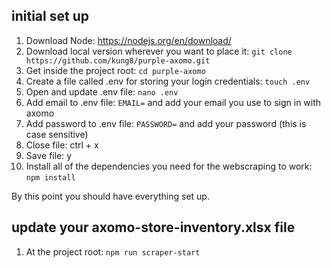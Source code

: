 ## initial set up
1. Download Node: https://nodejs.org/en/download/
2. Download local version wherever you want to place it: `git clone https://github.com/kung8/purple-axomo.git`
3. Get inside the project root: `cd purple-axomo`
4. Create a file called .env for storing your login credentials: `touch .env`
5. Open and update .env file: `nano .env`
6. Add email to .env file: `EMAIL=` and add your email you use to sign in with axomo
7. Add password to .env file: `PASSWORD=` and add your password (this is case sensitive)
8. Close file: ctrl + x
9. Save file: y
10. Install all of the dependencies you need for the webscraping to work: `npm install`

By this point you should have everything set up.

## update your axomo-store-inventory.xlsx file
1. At the project root: `npm run scraper-start`

